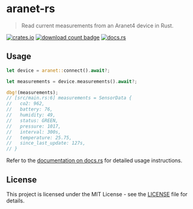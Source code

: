 # aranet-rs

> Read current measurements from an Aranet4 device in Rust.

[![crates.io](https://img.shields.io/crates/v/aranet.svg)](https://crates.io/crates/aranet)
[![download count badge](https://img.shields.io/crates/d/aranet.svg)](https://crates.io/crates/aranet)
[![docs.rs](https://img.shields.io/badge/docs-latest-blue.svg)](https://docs.rs/aranet)

## Usage

```rust
let device = aranet::connect().await?;

let measurements = device.measurements().await?;

dbg!(measurements);
// [src/main.rs:6] measurements = SensorData {
//   со2: 962,
//   battery: 76,
//   humidity: 49,
//   status: GREEN,
//   pressure: 1017,
//   interval: 300s,
//   temperature: 25.75,
//   since_last_update: 127s,
// }
```

Refer to the [documentation on docs.rs](https://docs.rs/aranet) for detailed usage instructions.

## License

This project is licensed under the MIT License - see the [LICENSE](LICENSE) file for details.
